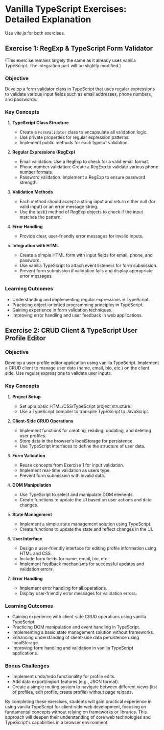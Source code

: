 # Vanilla TypeScript Exercises: Detailed Explanation

Use vite.js for both exercises.

## Exercise 1: RegExp & TypeScript Form Validator

(This exercise remains largely the same as it already uses vanilla TypeScript. The integration part will be slightly modified.)

### Objective
Develop a form validator class in TypeScript that uses regular expressions to validate various input fields such as email addresses, phone numbers, and passwords.

### Key Concepts

1. **TypeScript Class Structure**
   - Create a `FormValidator` class to encapsulate all validation logic.
   - Use private properties for regular expression patterns.
   - Implement public methods for each type of validation.

2. **Regular Expressions (RegExp)**
   - Email validation: Use a RegExp to check for a valid email format.
   - Phone number validation: Create a RegExp to validate various phone number formats.
   - Password validation: Implement a RegExp to ensure password strength.  

3. **Validation Methods**
   - Each method should accept a string input and return either null (for valid input) or an error message string.
   - Use the test() method of RegExp objects to check if the input matches the pattern.

4. **Error Handling**
   - Provide clear, user-friendly error messages for invalid inputs.

5. **Integration with HTML**
   - Create a simple HTML form with input fields for email, phone, and password.
   - Use vanilla TypeScript to attach event listeners for form submission.
   - Prevent form submission if validation fails and display appropriate error messages.

### Learning Outcomes
- Understanding and implementing regular expressions in TypeScript.
- Practicing object-oriented programming principles in TypeScript.
- Gaining experience in form validation techniques.
- Improving error handling and user feedback in web applications.

## Exercise 2: CRUD Client & TypeScript User Profile Editor

### Objective
Develop a user profile editor application using vanilla TypeScript. Implement a CRUD client to manage user data (name, email, bio, etc.) on the client side. Use regular expressions to validate user inputs.

### Key Concepts

1. **Project Setup**
   - Set up a basic HTML/CSS/TypeScript project structure.
   - Use a TypeScript compiler to transpile TypeScript to JavaScript.

2. **Client-Side CRUD Operations**
   - Implement functions for creating, reading, updating, and deleting user profiles.
   - Store data in the browser's localStorage for persistence.
   - Use TypeScript interfaces to define the structure of user data.

3. **Form Validation**
   - Reuse concepts from Exercise 1 for input validation.
   - Implement real-time validation as users type.
   - Prevent form submission with invalid data.

4. **DOM Manipulation**
   - Use TypeScript to select and manipulate DOM elements.
   - Create functions to update the UI based on user actions and data changes.

5. **State Management**
   - Implement a simple state management solution using TypeScript.
   - Create functions to update the state and reflect changes in the UI.

6. **User Interface**
   - Design a user-friendly interface for editing profile information using HTML and CSS.
   - Include form fields for name, email, bio, etc.
   - Implement feedback mechanisms for successful updates and validation errors.

7. **Error Handling**
   - Implement error handling for all operations.
   - Display user-friendly error messages for validation errors.

### Learning Outcomes
- Gaining experience with client-side CRUD operations using vanilla TypeScript.
- Practicing DOM manipulation and event handling in TypeScript.
- Implementing a basic state management solution without frameworks.
- Enhancing understanding of client-side data persistence using localStorage.
- Improving form handling and validation in vanilla TypeScript applications.

### Bonus Challenges
- Implement undo/redo functionality for profile edits.
- Add data export/import features (e.g., JSON format).
- Create a simple routing system to navigate between different views (list of profiles, edit profile, create profile) without page reloads.

By completing these exercises, students will gain practical experience in using vanilla TypeScript for client-side web development, focusing on fundamental concepts without relying on frameworks or libraries. This approach will deepen their understanding of core web technologies and TypeScript's capabilities in a browser environment.
